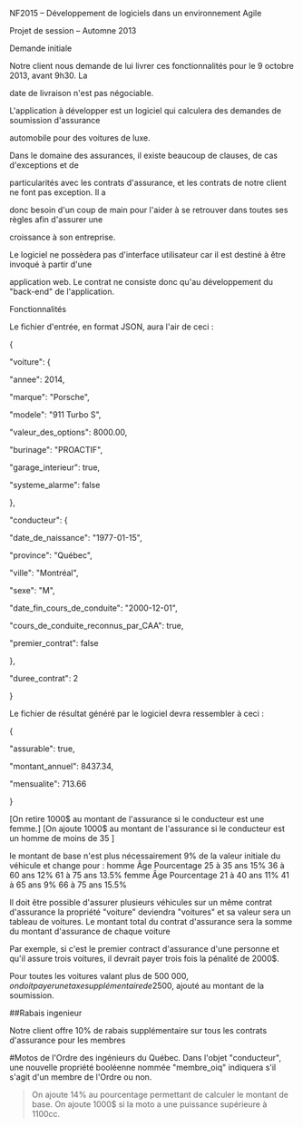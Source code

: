 NF2015 – Développement de logiciels dans un environnement Agile

Projet de session – Automne 2013

Demande initiale

Notre client nous demande de lui livrer ces fonctionnalités pour le 9 octobre 2013, avant 9h30. La 

date de livraison n'est pas négociable.

L'application à développer est un logiciel qui calculera des demandes de soumission d'assurance 

automobile pour des voitures de luxe.

Dans le domaine des assurances, il existe beaucoup de clauses, de cas d'exceptions et de 

particularités avec les contrats d'assurance, et les contrats de notre client ne font pas exception. Il a 

donc besoin d'un coup de main pour l'aider à se retrouver dans toutes ses règles afin d'assurer une 

croissance à son entreprise.

Le logiciel ne possèdera pas d'interface utilisateur car il est destiné à être invoqué à partir d'une 

application web. Le contrat ne consiste donc qu'au développement du "back-end" de l'application.

Fonctionnalités

Le fichier d'entrée, en format JSON, aura l'air de ceci :

{

 "voiture": {

 "annee": 2014,

 "marque": "Porsche",

 "modele": "911 Turbo S",

 "valeur_des_options": 8000.00,

 "burinage": "PROACTIF",

 "garage_interieur": true,

 "systeme_alarme": false

 },

 "conducteur": {

 "date_de_naissance": "1977-01-15",

 "province": "Québec",

 "ville": "Montréal",

 "sexe": "M",

 "date_fin_cours_de_conduite": "2000-12-01",

 "cours_de_conduite_reconnus_par_CAA": true,

 "premier_contrat": false

 },

 "duree_contrat": 2

}

Le fichier de résultat généré par le logiciel devra ressembler à ceci :

{

 "assurable": true,

 "montant_annuel": 8437.34,

 "mensualite": 713.66

}


[On retire 1000$ au montant de l'assurance si le conducteur est une femme.]
[On ajoute 1000$ au montant de l'assurance si le conducteur est un homme de moins de 35 ]



le montant de base n'est plus nécessairement 9% de la valeur initiale du véhicule et change pour :
homme
Âge Pourcentage
25 à 35 ans 15%
36 à 60 ans 12%
61 à 75 ans 13.5%
femme
Âge Pourcentage
21 à 40 ans 11%
41 à 65 ans 9%
66 à 75 ans 15.5%

>
Il doit être possible d'assurer plusieurs véhicules sur un même contrat d'assurance
la propriété "voiture" deviendra "voitures" et sa valeur sera un tableau de voitures. 
Le montant total du contrat d'assurance sera la somme du montant d'assurance de chaque voiture 

>
Par exemple, si c'est le premier contract d'assurance d'une personne et qu'il assure trois 
voitures, il devrait payer trois fois la pénalité de 2000$.

Pour toutes les voitures valant plus de 500 000$, on doit payer une taxe supplémentaire de 2 500$, 
ajouté au montant de la soumission.


##Rabais ingenieur

Notre client offre 10% de rabais supplémentaire sur tous les contrats d'assurance pour les membres 

#Motos
de l'Ordre des ingénieurs du Québec. Dans l'objet "conducteur", une nouvelle propriété booléenne 
nommée "membre_oiq" indiquera s'il s'agit d'un membre de l'Ordre ou non.
>On ajoute 14% au pourcentage permettant de calculer le montant de base.
>On ajoute 1000$ si la moto a une puissance supérieure à 1100cc.

